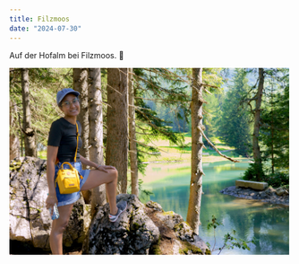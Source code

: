 ```yaml
---
title: Filzmoos
date: "2024-07-30"
---
```


Auf der Hofalm bei Filzmoos. 🥾 

<img src="/static/img/Hofalm.JPG" width="500">
